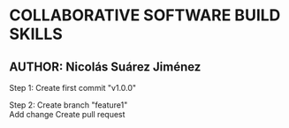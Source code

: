# COLLABORATIVE SOFTWARE BUILD SKILLS
## AUTHOR:  Nicolás Suárez Jiménez

Step 1:
Create first commit "v1.0.0"

Step 2:
Create branch "feature1"  
Add change
Create pull request 

